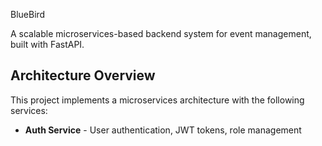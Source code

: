 BlueBird

A scalable microservices-based backend system for event management, built with FastAPI.

## Architecture Overview

This project implements a microservices architecture with the following services:

- **Auth Service** - User authentication, JWT tokens, role management
